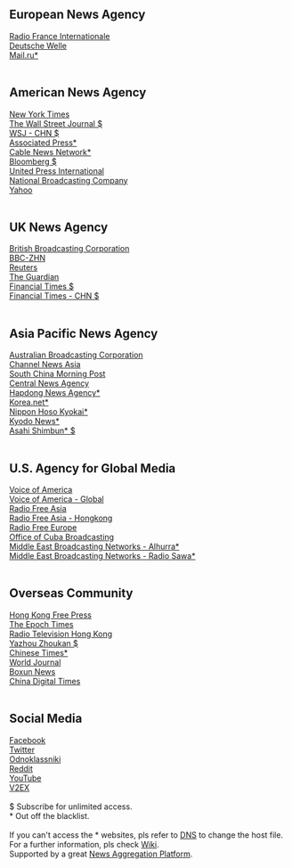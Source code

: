 <H2>European News Agency</H2>
<A href="https://www.rfi.fr/cn/中国/">Radio France Internationale</A><br>
<A href="https://www.dw.com/zh/">Deutsche Welle</A><br>
<A href="https://news.mail.ru/">Mail.ru*</A><br>
<br>
<H2>American News Agency</H2>
<A href="https://cn.nytimes.com/">New York Times</A><br>
<A href="https://cn.wsj.com/">The Wall Street Journal $</A><br>
<A href="https://www.wsj.com/news/types/china-news/">WSJ - CHN $</A><br>
<A href="https://apnews.com/hub/china/">Associated Press*</A><br>
<A href="https://edition.cnn.com/china/">Cable News Network*</A><br>
<A href="https://www.bloomberg.com/asia">Bloomberg $</A><br>
<A href="https://www.upi.com/search?ss=China">United Press International</A><br>
<A href="https://www.nbcnews.com/world/">National Broadcasting Company</A><br>
<A href="https://hk.yahoo.com/">Yahoo</A><br>
<br>
<H2>UK News Agency</H2>
<A href="https://www.bbc.com/zhongwen/simp/">British Broadcasting Corporation</A><br>
<A href="https://www.bbc.com/news/world/asia/china/">BBC-ZHN</A><br>
<A href="https://www.reuters.com/world/china/">Reuters</A><br>
<A href="https://www.theguardian.com/world/china/">The Guardian</A><br>
<A href="https://www.ftchinese.com/channel/china.html">Financial Times $</A><br>
<A href="https://www.ft.com/world/asia-pacific/china/">Financial Times - CHN $</A><br>
<br>
<H2>Asia Pacific News Agency</H2>
<A href="https://www.abc.net.au/news/chinese/">Australian Broadcasting Corporation</A><br>
<A href="https://www.channelnewsasia.com/asia">Channel News Asia</A><br>
<A href="https://www.scmp.com/news/china">South China Morning Post</A><br>
<A href="https://www.cna.com.tw/list/acn.aspx">Central News Agency</A><br>
<A href="https://www.yna.co.kr/international/china?site=navi_international_depth02">Hapdong News Agency*</A><br>
<A href="https://chinese.korea.net/">Korea.net*</A><br>
<A href="https://www3.nhk.or.jp/nhkworld/en/news/tags/30/">Nippon Hoso Kyokai*</A><br>
<A href="https://china.kyodonews.net/">Kyodo News*</A><br>
<A href="https://www.asahi.com/">Asahi Shimbun* $</A><br>
<br>
<H2>U.S. Agency for Global Media</H2>
<A href="https://www.voachinese.com/">Voice of America</A><br>
<A href="https://www.voanews.com/navigation/allsites/">Voice of America - Global</A><br>
<A href="https:///www.rfa.org/mandarin/">Radio Free Asia</A><br>
<A href="https://www.rfa.org/cantonese/">Radio Free Asia - Hongkong</A><br>
<A href="https://www.rferl.org/">Radio Free Europe</A><br>
<A href="https://www.martinoticias.com/">Office of Cuba Broadcasting</A><br>
<A href="https://www.alhurra.com/">Middle East Broadcasting Networks - Alhurra*</A><br>
<A href="https://www.radiosawa.com/">Middle East Broadcasting Networks - Radio Sawa*</A><br>
<br>
<H2>Overseas Community</H2>
<A href="https://hongkongfp.com/china-news/">Hong Kong Free Press</A><br>
<A href="https://www.epochtimes.com/">The Epoch Times</A><br>
<A href="https://news.rthk.hk/rthk/ch/latest-news.htm">Radio Television Hong Kong</A><br>
<A href="http://www.yzzk.com/">Yazhou Zhoukan $</A><br>
<A href="https://www.chinatimes.com/chinese/">Chinese Times*</A><br>
<A href="https://www.worldjournal.com/wj/cate/china">World Journal</A><br>
<A href="https://boxun.com/archives/category/china">Boxun News</A><br>
<A href="https://chinadigitaltimes.net/chinese">China Digital Times</A><br>
<br>
<H2>Social Media</H2>
<A href="https://facebook.com/">Facebook</A><br>
<A href="https://twitter.com/">Twitter</A><br>
<A href="https://ok.ru/">Odnoklassniki</A><br>
<A href="https://www.reddit.com/">Reddit</A><br>
<A href="https://www.youtube.com/">YouTube</A><br>
<A href="https://www.v2ex.com/">V2EX</A><br>
<br>
$ Subscribe for unlimited access.<br>
* Out off the blacklist.<br>
<br>
If you can't access the * websites, pls refer to <A href="/dns/host.md">DNS</A> to change the host file.<br>
For a further information, pls check <A href="/wiki/info.wiki">Wiki</A>.<br>
Supported by a great <A href="https://theagora.github.io/news1/news0/">News Aggregation Platform</A>.
